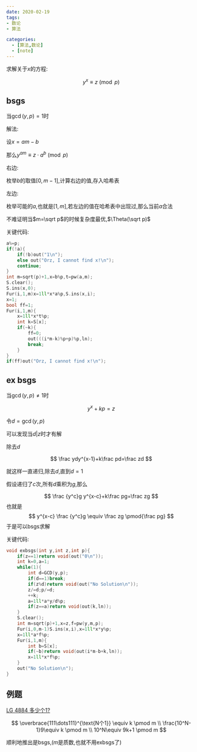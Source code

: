 ```yaml
---
date: 2020-02-19
tags:
- 数论
- 算法

categories:
  - [算法,数论]
  - [note]
---
```


求解关于$x$的方程: 

$$y^x \equiv z \pmod p$$

## bsgs

当$\gcd(y,p)=1$时

解法: 

设$x=am-b$

那么$y^{am} \equiv z\cdot a^b \pmod p$

右边: 

枚举$b$的取值$[0,m-1]$,计算右边的值,存入哈希表

左边:

枚举可能的$a$,也就是$[1,m]$,若左边的值在哈希表中出现过,那么当前$a$合法

不难证明当$m=\sqrt p$的时候复杂度最优,$\Theta(\sqrt p)$

关键代码:

```cpp
a%=p;
if(!a){
    if(!b)out("1\n");
    else out("Orz, I cannot find x!\n");
    continue;
}
int m=sqrt(p)+1,x=b%p,t=pw(a,m);
S.clear();
S.ins(x,0);
Fur(i,1,m)x=1ll*x*a%p,S.ins(x,i);
x=1;
bool ff=1;
Fur(i,1,m){
    x=1ll*x*t%p;
    int k=S[x];
    if(~k){
        ff=0;
        out(((i*m-k)%p+p)%p,ln);
        break;
    }
}
if(ff)out("Orz, I cannot find x!\n");
```

## ex bsgs

当$\gcd(y,p)\not =1$时

$$
y^x+kp=z
$$

令$d=\gcd(y,p)$

可以发现当$d|z$时才有解

除去$d$

$$
\frac ydy^{x-1}+k\frac pd=\frac zd
$$

就这样一直递归,除去$d$,直到$d=1$

假设递归了$c$次,所有$d$乘积为$g$,那么

$$
\frac {y^c}g y^{x-c}+k\frac pg=\frac zg
$$
也就是
$$
y^{x-c} \frac {y^c}g \equiv \frac zg \pmod{\frac pg}
$$
于是可以bsgs求解

关键代码: 

```cpp
void exbsgs(int y,int z,int p){
    if(z==1)return void(out("0\n"));
    int k=0,a=1;
    while(1){
        int d=GCD(y,p);
        if(d==1)break;
        if(z%d)return void(out("No Solution\n"));
        z/=d;p/=d;
        ++k;
        a=1ll*a*y/d%p;
        if(z==a)return void(out(k,ln));
    }
    S.clear();
    int m=sqrt(p)+1,x=z,f=pw(y,m,p);
    Fur(i,0,m-1)S.ins(x,i),x=1ll*x*y%p;
    x=1ll*a*f%p;
    Fur(i,1,m){
        int b=S[x];
        if(~b)return void(out(i*m-b+k,ln));
        x=1ll*x*f%p;
    }
    out("No Solution\n");
}
```

## 例题

[LG 4884 多少个1?](https://www.luogu.com.cn/problem/P4884)

$$
\overbrace{111\dots111}^{\text{N个1}} \equiv k \pmod m
\\
\frac{10^N-1}9\equiv k \pmod m
\\
10^N\equiv 9k+1 \pmod m
$$

顺利地推出是bsgs,($m$是质数,也就不用exbsgs了)